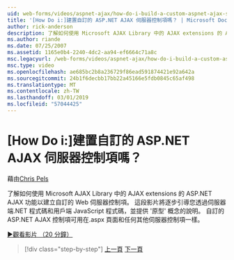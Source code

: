 ```yaml
---
uid: web-forms/videos/aspnet-ajax/how-do-i-build-a-custom-aspnet-ajax-server-control
title: '[How Do i:]建置自訂的 ASP.NET AJAX 伺服器控制項嗎？ | Microsoft Docs'
author: rick-anderson
description: 了解如何使用 Microsoft AJAX Library 中的 AJAX extensions 的 ASP.NET AJAX 功能以建立自訂的 Web 伺服器控制項。 這段影片將逐步引導您...
ms.author: riande
ms.date: 07/25/2007
ms.assetid: 1165e0b4-2240-4dc2-aa94-ef6664c71a8c
msc.legacyurl: /web-forms/videos/aspnet-ajax/how-do-i-build-a-custom-aspnet-ajax-server-control
msc.type: video
ms.openlocfilehash: ae685bc2b8a236729f86ead591874421e92a642a
ms.sourcegitcommit: 24b1f6decbb17bb22a45166e5fdb0845c65af498
ms.translationtype: MT
ms.contentlocale: zh-TW
ms.lasthandoff: 03/01/2019
ms.locfileid: "57044425"
---
```

<a name="how-do-i-build-a-custom-aspnet-ajax-server-control"></a>[How Do i:]建置自訂的 ASP.NET AJAX 伺服器控制項嗎？
====================
藉由[Chris Pels](https://twitter.com/chrispels)

了解如何使用 Microsoft AJAX Library 中的 AJAX extensions 的 ASP.NET AJAX 功能以建立自訂的 Web 伺服器控制項。 這段影片將逐步引導您透過伺服器端.NET 程式碼和用戶端 JavaScript 程式碼，並提供 '原型' 概念的說明。 自訂的 ASP.NET AJAX 控制項可用在.aspx 頁面和任何其他伺服器控制項一樣。

[&#9654;觀看影片 （20 分鐘）](https://channel9.msdn.com/Blogs/ASP-NET-Site-Videos/how-do-i-build-a-custom-aspnet-ajax-server-control)

> [!div class="step-by-step"]
> [上一頁](how-do-i-debug-aspnet-ajax-applications-using-visual-studio-2005.md)
> [下一頁](how-do-i-use-javascript-to-refresh-an-aspnet-ajax-updatepanel.md)
